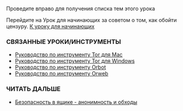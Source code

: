 [Title]: # (Что теперь?)
[Order]: # (3)

Проведите вправо для получения списка тем этого урока

Перейдите на Урок для начинающих за советом о том, как обойти цензуру.
[К уроку для начинающих](umbrella://lesson/the-internet/0)

### СВЯЗАННЫЕ УРОКИ/ИНСТРУМЕНТЫ

* [Руководство по инструменту Tor для Mac](umbrella://lesson/tor-for-mac-os-x)
* [Руководство по инструменту Tor для Windows](umbrella://lesson/tor-for-windows)
* [Руководство по инструменту Orbot](umbrella://lesson/orbot-&-orweb)
* [Руководство по инструменту Orweb](umbrella://lesson/orbot-&-orweb)

### ЧИТАТЬ ДАЛЬШЕ

* [Безопасность в ящике - анонимность и обходы](https://securityinabox.org/en/guide/anonymity-and-circumvention)